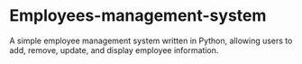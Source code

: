 # Employees-management-system
A simple employee management system written in Python, allowing users to add, remove, update, and display employee information.
